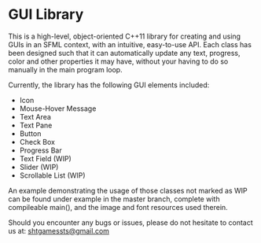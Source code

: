 # GUI Library

This is a high-level, object-oriented C++11 library for creating and using GUIs in an SFML context, with an intuitive,
easy-to-use API. Each class has been designed such that it can automatically update any text, progress, color and other
properties it may have, without your having to do so manually in the main program loop.

Currently, the library has the following GUI elements included:
  - Icon
  - Mouse-Hover Message
  - Text Area
  - Text Pane
  - Button
  - Check Box
  - Progress Bar
  - Text Field (WIP)
  - Slider (WIP)
  - Scrollable List (WIP)
  
An example demonstrating the usage of those classes not marked as WIP can be found under example in the master branch,
complete with compileable main(), and the image and font resources used therein.
  
Should you encounter any bugs or issues, please do not hesitate to contact us at: shtgamessts@gmail.com
